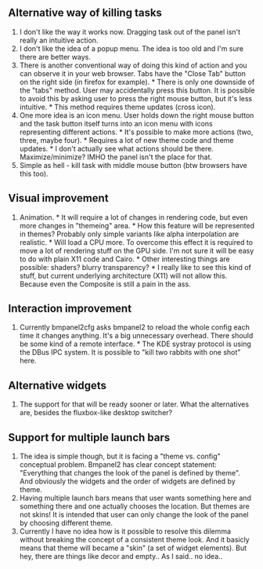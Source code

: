## Alternative way of killing tasks ##
  1. I don't like the way it works now. Dragging task out of the panel isn't really an intuitive action.
  1. I don't like the idea of a popup menu. The idea is too old and I'm sure there are better ways.
  1. There is another conventional way of doing this kind of action and you can observe it in your web browser. Tabs have the "Close Tab" button on the right side (in firefox for example).
    * There is only one downside of the "tabs" method. User may accidentally press this button. It is possible to avoid this by asking user to press the right mouse button, but it's less intuitive.
    * This method requires theme updates (cross icon).
  1. One more idea is an icon menu. User holds down the right mouse button and the task button itself turns into an icon menu with icons representing different actions.
    * It's possible to make more actions (two, three, maybe four).
    * Requires a lot of new theme code and theme updates.
    * I don't actually see what actions should be there. Maximize/minimize? IMHO the panel isn't the place for that.
  1. Simple as hell - kill task with middle mouse button (btw browsers have this too).

## Visual improvement ##
  1. Animation.
    * It will require a lot of changes in rendering code, but even more changes in "themeing" area.
    * How this feature will be represented in themes? Probably only simple variants like alpha interpolation are realistic.
    * Will load a CPU more. To overcome this effect it is required to move a lot of rendering stuff on the GPU side. I'm not sure it will be easy to do with plain X11 code and Cairo.
    * Other interesting things are possible: shaders? blurry transparency?
    * I really like to see this kind of stuff, but current underlying architecture (X11) will not allow this. Because even the Composite is still a pain in the ass.

## Interaction improvement ##
  1. Currently bmpanel2cfg asks bmpanel2 to reload the whole config each time it changes anything. It's a big unnecessary overhead. There should be some kind of a remote interface.
    * The KDE systray protocol is using the DBus IPC system. It is possible to "kill two rabbits with one shot" here.

## Alternative widgets ##
  1. The support for that will be ready sooner or later. What the alternatives are, besides the fluxbox-like desktop switcher?

## Support for multiple launch bars ##
  1. The idea is simple though, but it is facing a "theme vs. config" conceptual problem. Bmpanel2 has clear concept statement: "Everything that changes the look of the panel is defined by theme". And obviously the widgets and the order of widgets are defined by theme.
  1. Having multiple launch bars means that user wants something here and something there and one actually chooses the location. But themes are not skins! It is intended that user can only change the look of the panel by choosing different theme.
  1. Currently I have no idea how is it possible to resolve this dilemma without breaking the concept of a consistent theme look. And it basicly means that theme will became a "skin" (a set of widget elements). But hey, there are things like decor and empty.. As I said.. no idea..